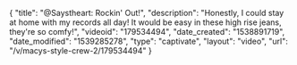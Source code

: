 {
    "title": "@Saystheart: Rockin' Out!",
    "description": "Honestly, I could stay at home with my records all day! It would be easy in these high rise jeans, they're so comfy!",
    "videoid": "179534494",
    "date_created": "1538891719",
    "date_modified": "1539285278",
    "type": "captivate",
    "layout": "video",
    "url": "\/v\/macys-style-crew-2\/179534494"
}